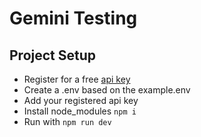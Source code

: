 # Gemini Testing

## Project Setup

- Register for a free [api key](https://aistudio.google.com/apikey)
- Create a .env based on the example.env
- Add your registered api key
- Install node_modules `npm i`
- Run with `npm run dev`
